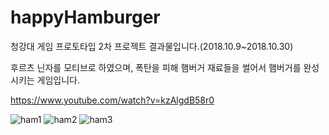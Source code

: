# happyHamburger

청강대 게임 프로토타입 2차 프로젝트 결과물입니다.(2018.10.9~2018.10.30)

후르츠 닌자를 모티브로 하였으며, 폭탄을 피해 햄버거 재료들을 썰어서 햄버거를 완성 시키는 게임입니다.

https://www.youtube.com/watch?v=kzAlgdB58r0

![ham1](https://user-images.githubusercontent.com/45388041/87324363-f375a480-c56a-11ea-920f-5b2815f9c3d5.PNG)
![ham2](https://user-images.githubusercontent.com/45388041/87324367-f53f6800-c56a-11ea-9943-cd7613dd3729.PNG)
![ham3](https://user-images.githubusercontent.com/45388041/87324371-f6709500-c56a-11ea-9b5c-8031b249b554.PNG)
